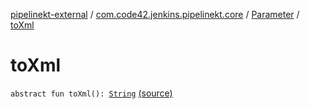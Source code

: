 [pipelinekt-external](../../index.md) / [com.code42.jenkins.pipelinekt.core](../index.md) / [Parameter](index.md) / [toXml](./to-xml.md)

# toXml

`abstract fun toXml(): `[`String`](https://kotlinlang.org/api/latest/jvm/stdlib/kotlin/-string/index.html) [(source)](https://github.com/code42/pipelinekt/tree/master/core/src/main/kotlin/com/code42/jenkins/pipelinekt/core/Parameter.kt#L9)